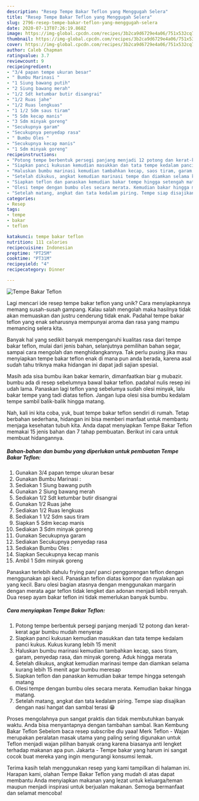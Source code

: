 ```yaml
---
description: "Resep Tempe Bakar Teflon yang Menggugah Selera"
title: "Resep Tempe Bakar Teflon yang Menggugah Selera"
slug: 2796-resep-tempe-bakar-teflon-yang-menggugah-selera
date: 2020-07-13T07:26:19.868Z
image: https://img-global.cpcdn.com/recipes/3b2ca9d6729e4a06/751x532cq70/tempe-bakar-teflon-foto-resep-utama.jpg
thumbnail: https://img-global.cpcdn.com/recipes/3b2ca9d6729e4a06/751x532cq70/tempe-bakar-teflon-foto-resep-utama.jpg
cover: https://img-global.cpcdn.com/recipes/3b2ca9d6729e4a06/751x532cq70/tempe-bakar-teflon-foto-resep-utama.jpg
author: Caleb Chapman
ratingvalue: 3.7
reviewcount: 9
recipeingredient:
- "3/4 papan tempe ukuran besar"
- " Bumbu Marinasi "
- "1 Siung bawang putih"
- "2 Siung bawang merah"
- "1/2 Sdt ketumbar butir disangrai"
- "1/2 Ruas jahe"
- "1/2 Ruas lengkuas"
- "1 1/2 Sdm saus tiram"
- "5 Sdm kecap manis"
- "3 Sdm minyak goreng"
- "Secukupnya garam"
- "Secukupnya penyedap rasa"
- " Bumbu Oles "
- "Secukupnya kecap manis"
- "1 Sdm minyak goreng"
recipeinstructions:
- "Potong tempe berbentuk persegi panjang menjadi 12 potong dan kerat-kerat agar bumbu mudah menyerap"
- "Siapkan panci kukusan kemudian masukkan dan tata tempe kedalam panci kukus. Kukus kurang lebih 15 menit"
- "Haluskan bumbu marinasi kemudian tambahkan kecap, saos tiram, garam, penyedap rasa, dan minyak goreng. Aduk hingga merata"
- "Setelah dikukus, angkat kemudian marinasi tempe dan diamkan selama kurang lebih 15 menit agar bumbu meresap"
- "Siapkan teflon dan panaskan kemudian bakar tempe hingga setengah matang"
- "Olesi tempe dengan bumbu oles secara merata. Kemudian bakar hingga matang."
- "Setelah matang, angkat dan tata kedalam piring. Tempe siap disajikan dengan nasi hangat dan sambal terasi 😁"
categories:
- Resep
tags:
- tempe
- bakar
- teflon

katakunci: tempe bakar teflon 
nutrition: 111 calories
recipecuisine: Indonesian
preptime: "PT25M"
cooktime: "PT31M"
recipeyield: "4"
recipecategory: Dinner

---
```



![Tempe Bakar Teflon](https://img-global.cpcdn.com/recipes/3b2ca9d6729e4a06/751x532cq70/tempe-bakar-teflon-foto-resep-utama.jpg)

Lagi mencari ide resep tempe bakar teflon yang unik? Cara menyiapkannya memang susah-susah gampang. Kalau salah mengolah maka hasilnya tidak akan memuaskan dan justru cenderung tidak enak. Padahal tempe bakar teflon yang enak seharusnya mempunyai aroma dan rasa yang mampu memancing selera kita.

Banyak hal yang sedikit banyak mempengaruhi kualitas rasa dari tempe bakar teflon, mulai dari jenis bahan, selanjutnya pemilihan bahan segar, sampai cara mengolah dan menghidangkannya. Tak perlu pusing jika mau menyiapkan tempe bakar teflon enak di mana pun anda berada, karena asal sudah tahu triknya maka hidangan ini dapat jadi sajian spesial.

Masih ada sisa bumbu ikan bakar kemarin, dimanfaatkan biar g mubazir. bumbu ada di resep sebelumnya bawal bakar teflon. padahal nulis resep ini udah lama. Panaskan lagi teflon yang sebelumya sudah olesi minyak, lalu bakar tempe yang tadi diatas teflon. Jangan lupa olesi sisa bumbu kedalam tempe sambil balik-balik hingga matang.


Nah, kali ini kita coba, yuk, buat tempe bakar teflon sendiri di rumah. Tetap berbahan sederhana, hidangan ini bisa memberi manfaat untuk membantu menjaga kesehatan tubuh kita. Anda dapat menyiapkan Tempe Bakar Teflon memakai 15 jenis bahan dan 7 tahap pembuatan. Berikut ini cara untuk membuat hidangannya.

<!--inarticleads1-->

##### Bahan-bahan dan bumbu yang diperlukan untuk pembuatan Tempe Bakar Teflon:

1. Gunakan 3/4 papan tempe ukuran besar
1. Gunakan  Bumbu Marinasi :
1. Sediakan 1 Siung bawang putih
1. Gunakan 2 Siung bawang merah
1. Sediakan 1/2 Sdt ketumbar butir disangrai
1. Gunakan 1/2 Ruas jahe
1. Sediakan 1/2 Ruas lengkuas
1. Sediakan 1 1/2 Sdm saus tiram
1. Siapkan 5 Sdm kecap manis
1. Sediakan 3 Sdm minyak goreng
1. Gunakan Secukupnya garam
1. Sediakan Secukupnya penyedap rasa
1. Sediakan  Bumbu Oles :
1. Siapkan Secukupnya kecap manis
1. Ambil 1 Sdm minyak goreng


Panaskan terlebih dahulu frying pan/ panci penggorengan teflon dengan menggunakan api kecil. Panaskan teflon diatas kompor dan nyalakan api yang kecil. Baru olesi bagian atasnya dengan menggunakan margarin dengan merata agar teflon tidak lengket dan adonan menjadi lebih renyah. Dua resep ayam bakar teflon ini tidak memerlukan banyak bumbu. 

<!--inarticleads2-->

##### Cara menyiapkan Tempe Bakar Teflon:

1. Potong tempe berbentuk persegi panjang menjadi 12 potong dan kerat-kerat agar bumbu mudah menyerap
1. Siapkan panci kukusan kemudian masukkan dan tata tempe kedalam panci kukus. Kukus kurang lebih 15 menit
1. Haluskan bumbu marinasi kemudian tambahkan kecap, saos tiram, garam, penyedap rasa, dan minyak goreng. Aduk hingga merata
1. Setelah dikukus, angkat kemudian marinasi tempe dan diamkan selama kurang lebih 15 menit agar bumbu meresap
1. Siapkan teflon dan panaskan kemudian bakar tempe hingga setengah matang
1. Olesi tempe dengan bumbu oles secara merata. Kemudian bakar hingga matang.
1. Setelah matang, angkat dan tata kedalam piring. Tempe siap disajikan dengan nasi hangat dan sambal terasi 😁


Proses mengolahnya pun sangat praktis dan tidak membutuhkan banyak waktu. Anda bisa menyantapnya dengan tambahan sambal. Ikan Kembung Bakar Teflon Sebelom baca resep subscribe dlu yaaa! Merk Teflon - Wajan merupakan peralatan masak utama yang paling sering digunakan untuk Teflon menjadi wajan pilihan banyak orang karena biasanya anti lengket terhadap makanan apa pun. Jakarta - Tempe bakar yang harum ini sangat cocok buat mereka yang ingin mengurangi konsumsi lemak. 

Terima kasih telah menggunakan resep yang kami tampilkan di halaman ini. Harapan kami, olahan Tempe Bakar Teflon yang mudah di atas dapat membantu Anda menyiapkan makanan yang lezat untuk keluarga/teman maupun menjadi inspirasi untuk berjualan makanan. Semoga bermanfaat dan selamat mencoba!

